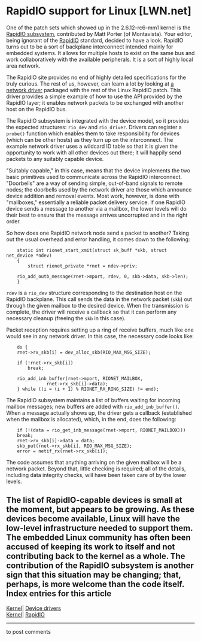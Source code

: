 # RapidIO support for Linux [LWN.net]

One of the patch sets which showed up in the 2.6.12-rc6-mm1 kernel is the [RapidIO subsystem](/Articles/138887/), contributed by Matt Porter (of Montavista). Your editor, being ignorant of the [RapidIO](http://rapidio.org/) standard, decided to have a look. RapidIO turns out to be a sort of backplane interconnect intended mainly for embedded systems. It allows for multiple hosts to exist on the same bus and work collaboratively with the available peripherals. It is a sort of highly local area network. 

The RapidIO site provides no end of highly detailed specifications for the truly curious. The rest of us, however, can learn a lot by looking at [a network driver](/Articles/138892/) packaged with the rest of the Linux RapidIO patch. This driver provides a simple example of how to use the API provided by the RapidIO layer; it enables network packets to be exchanged with another host on the RapidIO bus. 

The RapidIO subsystem is integrated with the device model, so it provides the expected structures: `rio_dev` and `rio_driver`. Drivers can register a `probe()` function which enables them to take responsibility for devices (which can be other hosts) as they turn up on the interconnect. The example network driver uses a wildcard ID table so that it is given the opportunity to work with all other devices out there; it will happily send packets to any suitably capable device. 

"Suitably capable," in this case, means that the device implements the two basic primitives used to communicate across the RapidIO interconnect. "Doorbells" are a way of sending simple, out-of-band signals to remote nodes; the doorbells used by the network driver are those which announce device addition and removal events. Most work, however, is done with "mailboxes," essentially a reliable packet delivery service. If one RapidIO device sends a message to another via a mailbox, the lower levels will do their best to ensure that the message arrives uncorrupted and in the right order. 

So how does one RapidIO network node send a packet to another? Taking out the usual overhead and error handling, it comes down to the following: 
    
    
        static int rionet_start_xmit(struct sk_buff *skb, struct net_device *ndev)
        {
            struct rionet_private *rnet = ndev->priv;
    
    	rio_add_outb_message(rnet->mport, rdev, 0, skb->data, skb->len);
        }
    

`rdev` is a `rio_dev` structure corresponding to the destination host on the RapidIO backplane. This call sends the data in the network packet (`skb`) out through the given mailbox to the desired device. When the transmission is complete, the driver will receive a callback so that it can perform any necessary cleanup (freeing the `skb` in this case). 

Packet reception requires setting up a ring of receive buffers, much like one would see in any network driver. In this case, the necessary code looks like: 
    
    
        do {
    	rnet->rx_skb[i] = dev_alloc_skb(RIO_MAX_MSG_SIZE);
    
    	if (!rnet->rx_skb[i])
    	    break;
    
    	rio_add_inb_buffer(rnet->mport, RIONET_MAILBOX,
    			   rnet->rx_skb[i]->data);
        } while ((i = (i + 1) % RIONET_RX_RING_SIZE) != end);
    

The RapidIO subsystem maintains a list of buffers waiting for incoming mailbox messages; new buffers are added with `rio_add_inb_buffer()`. When a message actually shows up, the driver gets a callback (established when the mailbox is allocated), which, in the end, does the following: 
    
    
        if (!(data = rio_get_inb_message(rnet->mport, RIONET_MAILBOX)))
    	break;
        rnet->rx_skb[i]->data = data;
        skb_put(rnet->rx_skb[i], RIO_MAX_MSG_SIZE);
        error = netif_rx(rnet->rx_skb[i]);
    

The code assumes that anything arriving on the given mailbox will be a network packet. Beyond that, little checking is required; all of the details, including data integrity checks, will have been taken care of by the lower levels. 

The list of RapidIO-capable devices is small at the moment, but appears to be growing. As these devices become available, Linux will have the low-level infrastructure needed to support them. The embedded Linux community has often been accused of keeping its work to itself and not contributing back to the kernel as a whole. The contribution of the RapidIO subsystem is another sign that this situation may be changing; that, perhaps, is more welcome than the code itself.  
Index entries for this article  
---  
[Kernel](/Kernel/Index)| [Device drivers](/Kernel/Index#Device_drivers)  
[Kernel](/Kernel/Index)| [RapidIO](/Kernel/Index#RapidIO)  
  


* * *

to post comments 
